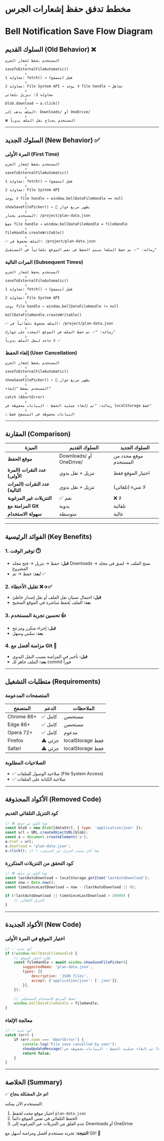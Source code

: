# مخطط تدفق حفظ إشعارات الجرس
# Bell Notification Save Flow Diagram

## السلوك القديم (Old Behavior) ❌

```
المستخدم يحفظ إشعار الجرس
         ↓
saveToExternalFileAutomatic()
         ↓
محاولة 1: fetch() → فشل (متصفح)
         ↓
محاولة 2: File System API → لا يوجد file handle → تجاهل
         ↓
محاولة 3: تنزيل تلقائي
         ↓
blob.download → a.click()
         ↓
الملف يذهب إلى: Downloads/ أو OneDrive/
         ↓
❌ المستخدم يحتاج نقل الملف يدوياً
```

---

## السلوك الجديد (New Behavior) ✅

### المرة الأولى (First Time)

```
المستخدم يحفظ إشعار الجرس
         ↓
saveToExternalFileAutomatic()
         ↓
محاولة 1: fetch() → فشل (متصفح)
         ↓
محاولة 2: File System API
         ↓
لا يوجد file handle ← window.bellDataFileHandle == null
         ↓
showSaveFilePicker() ← 🔔 يظهر مربع حوار
         ↓
المستخدم يختار: /project/plan-data.json
         ↓
حفظ file handle → window.bellDataFileHandle = fileHandle
         ↓
fileHandle.createWritable()
         ↓
✅ الملف محفوظ في: /project/plan-data.json
         ↓
رسالة: "✅ تم حفظ الملف! سيتم الحفظ في نفس الموقع تلقائياً في المستقبل"
```

### المرات التالية (Subsequent Times)

```
المستخدم يحفظ إشعار الجرس
         ↓
saveToExternalFileAutomatic()
         ↓
محاولة 1: fetch() → فشل (متصفح)
         ↓
محاولة 2: File System API
         ↓
يوجد file handle ← window.bellDataFileHandle != null
         ↓
bellDataFileHandle.createWritable()
         ↓
✅ الملف محفوظ تلقائياً في: /project/plan-data.json
         ↓
رسالة: "✅ تم حفظ الملف في الموقع المحدد على جهازك"
         ↓
لا حاجة لنقل الملف يدوياً ✅
```

### إلغاء الحفظ (User Cancellation)

```
المستخدم يحفظ إشعار الجرس
         ↓
saveToExternalFileAutomatic()
         ↓
showSaveFilePicker() ← 🔔 يظهر مربع حوار
         ↓
المستخدم يضغط "إلغاء"
         ↓
catch (AbortError)
         ↓
رسالة: "تم إلغاء عملية الحفظ - البيانات محفوظة في localStorage فقط"
         ↓
⚠️ البيانات محفوظة في المتصفح فقط
```

---

## المقارنة (Comparison)

| الميزة | السلوك القديم | السلوك الجديد |
|-------|--------------|---------------|
| **موقع الحفظ** | Downloads/ أو OneDrive/ | موقع محدد من المستخدم |
| **عدد النقرات (المرة الأولى)** | تنزيل + نقل يدوي | اختيار الموقع فقط |
| **عدد النقرات (المرات التالية)** | تنزيل + نقل يدوي | لا شيء (تلقائي) |
| **التنزيلات غير المرغوبة** | ✅ نعم | ❌ لا |
| **المزامنة مع Git** | يدوية | تلقائية |
| **سهولة الاستخدام** | متوسطة | عالية |

---

## الفوائد الرئيسية (Key Benefits)

### 1. توفير الوقت ⏱️
- **قبل:** حفظ → تنزيل → فتح مجلد Downloads → نسخ الملف → لصق في مجلد المشروع
- **بعد:** حفظ → تم! ✅

### 2. تقليل الأخطاء ❌→✅
- **قبل:** احتمال نسيان نقل الملف أو نقل إصدار خاطئ
- **بعد:** الملف يُحفظ مباشرة في الموقع الصحيح

### 3. تحسين تجربة المستخدم 👍
- **قبل:** إجراء متكرر ومزعج
- **بعد:** سلس وسهل

### 4. مزامنة أفضل مع Git 🔄
- **قبل:** تأخير في المزامنة بسبب النقل اليدوي
- **بعد:** الملف جاهز للـ commit فوراً

---

## متطلبات التشغيل (Requirements)

### المتصفحات المدعومة
| المتصفح | الدعم | الملاحظات |
|---------|------|-----------|
| Chrome 86+ | ✅ كامل | مستحسن |
| Edge 86+ | ✅ كامل | مستحسن |
| Opera 72+ | ✅ كامل | مدعوم |
| Firefox | ⚠️ جزئي | localStorage فقط |
| Safari | ⚠️ جزئي | localStorage فقط |

### الصلاحيات المطلوبة
- ✅ صلاحية الوصول للملفات (File System Access)
- ✅ صلاحية الكتابة على الملفات

---

## الأكواد المحذوفة (Removed Code)

### كود التنزيل التلقائي القديم
```javascript
// ❌ هذا الكود تم حذفه
const blob = new Blob([dataStr], { type: 'application/json' });
const url = URL.createObjectURL(blob);
const a = document.createElement('a');
a.href = url;
a.download = 'plan-data.json';
a.click(); // ← هذا كان يسبب التنزيل غير المرغوب
```

### كود التحقق من التنزيلات المتكررة
```javascript
// ❌ هذا الكود تم حذفه
const lastAutoDownload = localStorage.getItem('lastAutoDownload');
const now = Date.now();
const timeSinceLastDownload = now - (lastAutoDownload || 0);

if (!lastAutoDownload || timeSinceLastDownload > 30000) {
    // التنزيل التلقائي
}
```

---

## الأكواد الجديدة (New Code)

### اختيار الموقع في المرة الأولى
```javascript
// ✅ كود جديد
if (!window.bellDataFileHandle) {
    // طلب اختيار الموقع
    const fileHandle = await window.showSaveFilePicker({
        suggestedName: 'plan-data.json',
        types: [{
            description: 'JSON files',
            accept: {'application/json': ['.json']},
        }],
    });
    
    // حفظ المرجع للاستخدام المستقبلي
    window.bellDataFileHandle = fileHandle;
}
```

### معالجة الإلغاء
```javascript
// ✅ كود جديد
catch (err) {
    if (err.name === 'AbortError') {
        console.log('File save cancelled by user');
        showUpdateMessage('تم إلغاء عملية الحفظ - البيانات محفوظة في localStorage فقط');
        return false;
    }
}
```

---

## الخلاصة (Summary)

✅ **تم حل المشكلة بنجاح!**

المستخدم الآن يمكنه:
1. اختيار موقع محدد لحفظ `plan-data.json`
2. الحفظ التلقائي في نفس الموقع دائماً
3. عدم القلق من التنزيلات غير المرغوبة إلى Downloads أو OneDrive

**النتيجة:** تجربة مستخدم أفضل ومزامنة أسهل مع Git! 🎉
